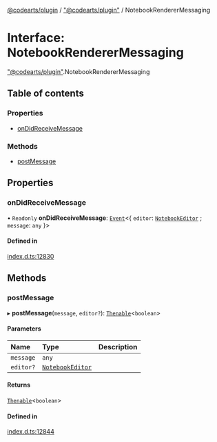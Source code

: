 [@codearts/plugin](../README.md) / ["@codearts/plugin"](../modules/_codearts_plugin_.md) / NotebookRendererMessaging

# Interface: NotebookRendererMessaging

["@codearts/plugin"](../modules/_codearts_plugin_.md).NotebookRendererMessaging

## Table of contents

### Properties

- [onDidReceiveMessage](codearts_plugin_.NotebookRendererMessaging.md#ondidreceivemessage)

### Methods

- [postMessage](codearts_plugin_.NotebookRendererMessaging.md#postmessage)

## Properties

### onDidReceiveMessage

• `Readonly` **onDidReceiveMessage**: [`Event`](codearts_plugin_.Event.md)<{ `editor`: [`NotebookEditor`](codearts_plugin_.NotebookEditor.md) ; `message`: `any`  }\>

#### Defined in

[index.d.ts:12830](https://github.com/huaweicloud/cloudide-plugin-api/blob/84e382d/index.d.ts#L12830)

## Methods

### postMessage

▸ **postMessage**(`message`, `editor?`): [`Thenable`](Thenable.md)<`boolean`\>

#### Parameters

| Name | Type | Description |
| :------ | :------ | :------ |
| `message` | `any` |  |
| `editor?` | [`NotebookEditor`](codearts_plugin_.NotebookEditor.md) |  |

#### Returns

[`Thenable`](Thenable.md)<`boolean`\>

#### Defined in

[index.d.ts:12844](https://github.com/huaweicloud/cloudide-plugin-api/blob/84e382d/index.d.ts#L12844)
